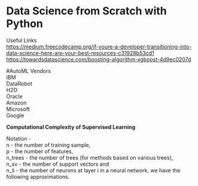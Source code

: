 # Data Science from Scratch with Python

Useful Links  
https://medium.freecodecamp.org/if-youre-a-developer-transitioning-into-data-science-here-are-your-best-resources-c31928b53cd1  
https://towardsdatascience.com/boosting-algorithm-xgboost-4d9ec0207d  


#AutoML Vendors  
IBM  
DataRobot  
H2O  
Oracle  
Amazon  
Microsoft  
Google  


**Computational Complexity of Supervised Learning**

Notation -  
n       - the number of training sample,   
p       - the number of features,   
n_trees - the number of trees (for methods based on various trees),   
n_sv    - the number of support vectors and   
n_li    - the number of neurons at layer  i in a neural network, we have the following approximations.  

